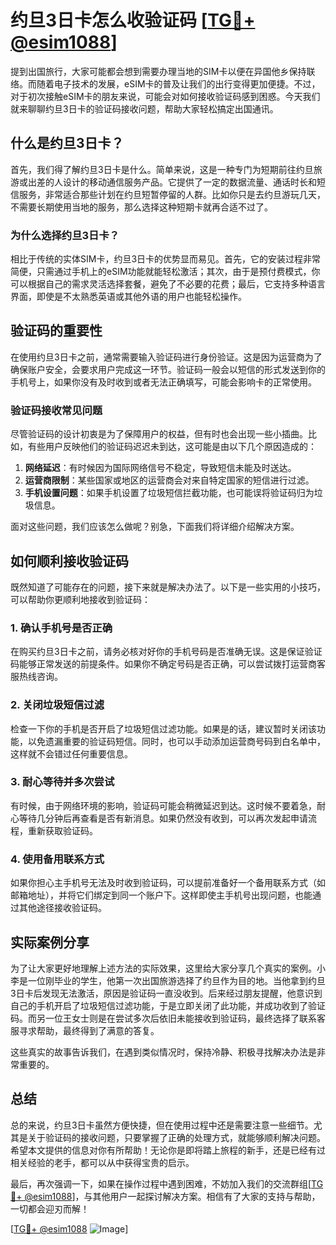 # 约旦3日卡怎么收验证码 [[TG💪+ @esim1088](https://t.me/s/esim1088)]

提到出国旅行，大家可能都会想到需要办理当地的SIM卡以便在异国他乡保持联络。而随着电子技术的发展，eSIM卡的普及让我们的出行变得更加便捷。不过，对于初次接触eSIM卡的朋友来说，可能会对如何接收验证码感到困惑。今天我们就来聊聊约旦3日卡的验证码接收问题，帮助大家轻松搞定出国通讯。

## 什么是约旦3日卡？

首先，我们得了解约旦3日卡是什么。简单来说，这是一种专门为短期前往约旦旅游或出差的人设计的移动通信服务产品。它提供了一定的数据流量、通话时长和短信服务，非常适合那些计划在约旦短暂停留的人群。比如你只是去约旦游玩几天，不需要长期使用当地的服务，那么选择这种短期卡就再合适不过了。

### 为什么选择约旦3日卡？

相比于传统的实体SIM卡，约旦3日卡的优势显而易见。首先，它的安装过程非常简便，只需通过手机上的eSIM功能就能轻松激活；其次，由于是预付费模式，你可以根据自己的需求灵活选择套餐，避免了不必要的花费；最后，它支持多种语言界面，即使是不太熟悉英语或其他外语的用户也能轻松操作。

## 验证码的重要性

在使用约旦3日卡之前，通常需要输入验证码进行身份验证。这是因为运营商为了确保账户安全，会要求用户完成这一环节。验证码一般会以短信的形式发送到你的手机号上，如果你没有及时收到或者无法正确填写，可能会影响卡的正常使用。

### 验证码接收常见问题

尽管验证码的设计初衷是为了保障用户的权益，但有时也会出现一些小插曲。比如，有些用户反映他们的验证码迟迟未到达，这可能是由以下几个原因造成的：

1. **网络延迟**：有时候因为国际网络信号不稳定，导致短信未能及时送达。
2. **运营商限制**：某些国家或地区的运营商会对来自特定国家的短信进行过滤。
3. **手机设置问题**：如果手机设置了垃圾短信拦截功能，也可能误将验证码归为垃圾信息。

面对这些问题，我们应该怎么做呢？别急，下面我们将详细介绍解决方案。

## 如何顺利接收验证码

既然知道了可能存在的问题，接下来就是解决办法了。以下是一些实用的小技巧，可以帮助你更顺利地接收到验证码：

### 1. 确认手机号是否正确

在购买约旦3日卡之前，请务必核对好你的手机号码是否准确无误。这是保证验证码能够正常发送的前提条件。如果你不确定号码是否正确，可以尝试拨打运营商客服热线咨询。

### 2. 关闭垃圾短信过滤

检查一下你的手机是否开启了垃圾短信过滤功能。如果是的话，建议暂时关闭该功能，以免遗漏重要的验证码短信。同时，也可以手动添加运营商号码到白名单中，这样就不会错过任何重要信息。

### 3. 耐心等待并多次尝试

有时候，由于网络环境的影响，验证码可能会稍微延迟到达。这时候不要着急，耐心等待几分钟后再查看是否有新消息。如果仍然没有收到，可以再次发起申请流程，重新获取验证码。

### 4. 使用备用联系方式

如果你担心主手机号无法及时收到验证码，可以提前准备好一个备用联系方式（如邮箱地址），并将它们绑定到同一个账户下。这样即使主手机号出现问题，也能通过其他途径接收验证码。

## 实际案例分享

为了让大家更好地理解上述方法的实际效果，这里给大家分享几个真实的案例。小李是一位刚毕业的学生，他第一次出国旅游选择了约旦作为目的地。当他拿到约旦3日卡后发现无法激活，原因是验证码一直没收到。后来经过朋友提醒，他意识到自己的手机开启了垃圾短信过滤功能，于是立即关闭了此功能，并成功收到了验证码。而另一位王女士则是在尝试多次后依旧未能接收到验证码，最终选择了联系客服寻求帮助，最终得到了满意的答复。

这些真实的故事告诉我们，在遇到类似情况时，保持冷静、积极寻找解决办法是非常重要的。

## 总结

总的来说，约旦3日卡虽然方便快捷，但在使用过程中还是需要注意一些细节。尤其是关于验证码的接收问题，只要掌握了正确的处理方式，就能够顺利解决问题。希望本文提供的信息对你有所帮助！无论你是即将踏上旅程的新手，还是已经有过相关经验的老手，都可以从中获得宝贵的启示。

最后，再次强调一下，如果在操作过程中遇到困难，不妨加入我们的交流群组[[TG💪+ @esim1088](https://t.me/s/esim1088)]，与其他用户一起探讨解决方案。相信有了大家的支持与帮助，一切都会迎刃而解！

[[TG💪+ @esim1088](https://t.me/s/esim1088) ![Image](https://i.postimg.cc/4NQfJmqS/Snipaste-2025-05-13-00-14-12.png)]